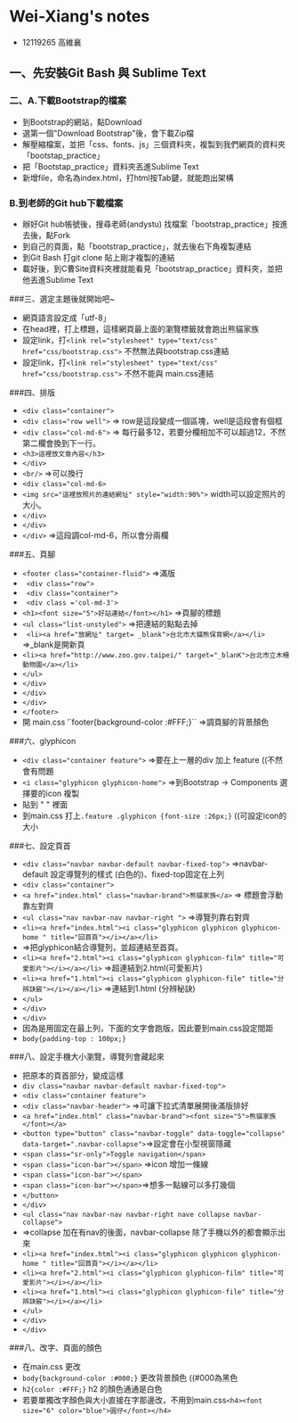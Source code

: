#  Wei-Xiang's notes      
- 12119265  高維襄
## 一、先安裝Git Bash 與 Sublime Text
### 二、A.下載Bootstrap的檔案
- 到Bootstrap的網站，點Download
- 選第一個"Download Bootstrap"後，會下載Zip檔
- 解壓縮檔案，並把「css、fonts、js」三個資料夾，複製到我們網頁的資料夾「bootstap_practice」
- 把「Bootstap_practice」資料夾丟進Sublime Text
- 新增file，命名為index.html，打html按Tab鍵，就能跑出架構

### B.到老師的Git hub下載檔案
- 辦好Git hub帳號後，搜尋老師(andystu) 找檔案「bootstrap_practice」按進去後，點Fork
- 到自己的頁面，點「bootstrap_practice」，就去後右下角複製連結
- 到Git Bash 打git clone 貼上剛才複製的連結
- 載好後，到C曹Site資料夾裡就能看見「bootstrap_practice」資料夾，並把他丟進Sublime Text

###三、選定主題後就開始吧~
- 網頁語言設定成「utf-8」
- 在head裡，打上標題<title>熊貓家族</title>，這樣網頁最上面的瀏覽標籤就會跑出熊貓家族
- 設定link，打``<link rel="stylesheet" type="text/css" href="css/bootstrap.css">`` 不然無法與bootstrap.css連結
- 設定link，打``<link rel="stylesheet" type="text/css" href="css/bootstrap.css">`` 不然不能與 main.css連結

###四、排版
- ``<div class="container">``
- ``<div class="row well">`` => row是這段變成一個區塊，well是這段會有個框
- ``<div class="col-md-6">`` => 每行最多12，若要分欄相加不可以超過12，不然第二欄會換到下一行。
- ``<h3>這裡放文章內容</h3>``
- ``</div>``
- ``<br/>`` =>可以換行
- ``<div class="col-md-6>``
- ``<img src="這裡放照片的連結網址" style="width:90%">`` width可以設定照片的大小。
- ``</div>``
- ``</div>``
- ``</div>`` =>這段調col-md-6，所以會分兩欄

###五、頁腳
-  ``<footer class="container-fluid">``  =>滿版
-  `` <div class="row">``
-  `` <div class="container">``
-  `` <div class ='col-md-3'>``
-  ``<h1><font size="5">好站連結</font></h1>``  =>頁腳的標題
-  ``<ul class="list-unstyled">``  =>把連結的點點去掉
-  `` <li><a href="放網址" target= _blank">台北市大貓熊保育網</a></li>`` =>_blank是開新頁
-  ``<li><a href="http://www.zoo.gov.taipei/" target="_blanK">台北市立木柵動物園</a></li>``
-  ``</ul>``
-  ``</div>``
-  ``</div>``
-  ``</div>``
-  ``</footer>``
- 開 main.css ‵`footer{background-color :#FFF;}`` =>調頁腳的背景顏色

###六、glyphicon
- ``<div class="container feature">`` =>要在上一層的div 加上 feature ((不然會有問題
- ``<i class="glyphicon glyphicon-home">`` =>到Bootstrap -> Components 選擇要的icon 複製
- 貼到  "    " 裡面
- 到main.css 打上``.feature .glyphicon {font-size :26px;}`` ((可設定icon的大小

###七、設定頁首
- ``<div class="navbar navbar-default navbar-fixed-top">`` =>navbar-default 設定導覽列的樣式 (白色的)、fixed-top固定在上列
- ``<div class="container">``
- ``<a href="index.html" class="navbar-brand">熊貓家族</a>`` => 標題會浮動靠左對齊
- ``<ul class="nav navbar-nav navbar-right ">`` =>導覽列靠右對齊
- ``<li><a href="index.html"><i class="glyphicon glyphicon glyphicon-home " title="回首頁"></i></a></li>`` 
-   =>把glyphicon結合導覽列，並超連結至首頁。
- ``<li><a href="2.html"><i class="glyphicon glyphicon-film" title="可愛影片"></i></a></li>`` =>超連結到2.html(可愛影片)
- ``<li><a href="1.html"><i class="glyphicon glyphicon-file" title="分辨訣竅"></i></a></li>`` =>連結到1.html (分辨秘訣)
- ``</ul>``
- ``</div>``
- ``</div>``
- 因為是用固定在最上列，下面的文字會跑版，因此要到main.css設定間距
- ``body{padding-top : 100px;}`` 
 
###八、設定手機大小瀏覽，導覽列會藏起來
- 把原本的頁首部分，變成這樣
- ``div class="navbar navbar-default navbar-fixed-top">`` 
- ``<div class="container feature">``
- ``<div class="navbar-header">`` =>可讓下拉式清單展開後滿版排好
- ``<a href="index.html" class="navbar-brand"><font size="5">熊貓家族</font></a>``
- ``<button type="button" class="navbar-toggle" data-toggle="collapse"   data-target=".navbar-collapse">``=>設定會在小型視窗隱藏
- ``<span class="sr-only">Toggle navigation</span>``
- ``<span class="icon-bar"></span>`` =>icon 增加一條線
- ``<span class="icon-bar"></span>``
- ``<span class="icon-bar"></span>``=>想多一點線可以多打幾個
- ``</button>``
- ``</div>``
- ``<ul class="nav navbar-nav navbar-right nave collapse navbar-collapse">`` 
- =>collapse 加在有nav的後面，navbar-collapse 除了手機以外的都會顯示出來
- ``<li><a href="index.html"><i class="glyphicon glyphicon glyphicon-home " title="回首頁"></i></a></li>``
- ``<li><a href="2.html"><i class="glyphicon glyphicon-film" title="可愛影片"></i></a></li>``
- ``<li><a href="1.html"><i class="glyphicon glyphicon-file" title="分辨訣竅"></i></a></li>``
- ``</ul>``
- ``</div>``
- ``</div>``
 
###八、改字、頁面的顏色
- 在main.css 更改
- ``body{background-color :#000;}`` 更改背景顏色  ((#000為黑色
- ``h2{color :#FFF;}`` h2 的顏色通通是白色
- 若要單獨改字顏色與大小直接在字那邊改，不用到main.css``<h4><font size="6" color="blue">圓仔</font></h4>`` 
